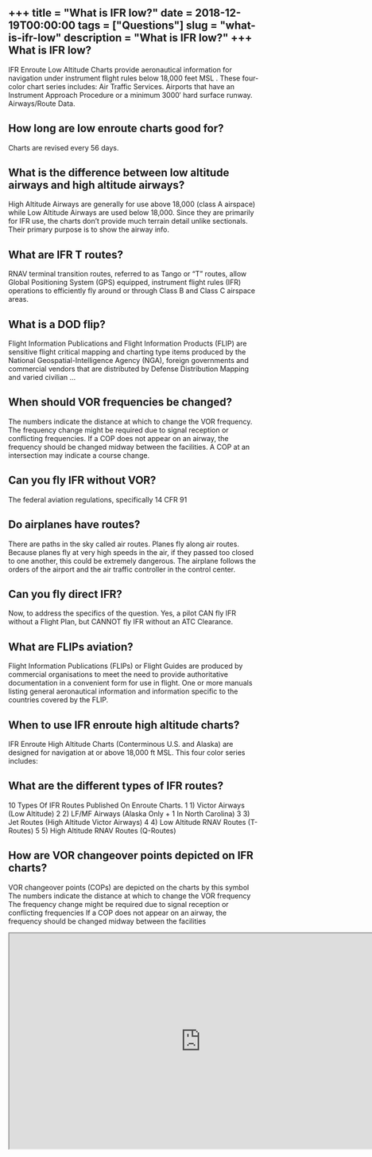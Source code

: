 +++
title = "What is IFR low?"
date = 2018-12-19T00:00:00
tags = ["Questions"]
slug = "what-is-ifr-low"
description = "What is IFR low?"
+++
What is IFR low?
----------------

IFR Enroute Low Altitude Charts provide aeronautical information for navigation under instrument flight rules below 18,000 feet MSL . These four-color chart series includes: Air Traffic Services. Airports that have an Instrument Approach Procedure or a minimum 3000′ hard surface runway. Airways/Route Data.

How long are low enroute charts good for?
-----------------------------------------

Charts are revised every 56 days.

What is the difference between low altitude airways and high altitude airways?
------------------------------------------------------------------------------

High Altitude Airways are generally for use above 18,000 (class A airspace) while Low Altitude Airways are used below 18,000. Since they are primarily for IFR use, the charts don’t provide much terrain detail unlike sectionals. Their primary purpose is to show the airway info.

What are IFR T routes?
----------------------

RNAV terminal transition routes, referred to as Tango or “T” routes, allow Global Positioning System (GPS) equipped, instrument flight rules (IFR) operations to efficiently fly around or through Class B and Class C airspace areas.

What is a DOD flip?
-------------------

Flight Information Publications and Flight Information Products (FLIP) are sensitive flight critical mapping and charting type items produced by the National Geospatial-Intelligence Agency (NGA), foreign governments and commercial vendors that are distributed by Defense Distribution Mapping and varied civilian …

When should VOR frequencies be changed?
---------------------------------------

The numbers indicate the distance at which to change the VOR frequency. The frequency change might be required due to signal reception or conflicting frequencies. If a COP does not appear on an airway, the frequency should be changed midway between the facilities. A COP at an intersection may indicate a course change.

Can you fly IFR without VOR?
----------------------------

The federal aviation regulations, specifically 14 CFR 91

Do airplanes have routes?
-------------------------

There are paths in the sky called air routes. Planes fly along air routes. Because planes fly at very high speeds in the air, if they passed too closed to one another, this could be extremely dangerous. The airplane follows the orders of the airport and the air traffic controller in the control center.

Can you fly direct IFR?
-----------------------

Now, to address the specifics of the question. Yes, a pilot CAN fly IFR without a Flight Plan, but CANNOT fly IFR without an ATC Clearance.

What are FLIPs aviation?
------------------------

Flight Information Publications (FLIPs) or Flight Guides are produced by commercial organisations to meet the need to provide authoritative documentation in a convenient form for use in flight. One or more manuals listing general aeronautical information and information specific to the countries covered by the FLIP.

When to use IFR enroute high altitude charts?
---------------------------------------------

IFR Enroute High Altitude Charts (Conterminous U.S. and Alaska) are designed for navigation at or above 18,000 ft MSL. This four color series includes:

What are the different types of IFR routes?
-------------------------------------------

10 Types Of IFR Routes Published On Enroute Charts. 1 1) Victor Airways (Low Altitude) 2 2) LF/MF Airways (Alaska Only + 1 In North Carolina) 3 3) Jet Routes (High Altitude Victor Airways) 4 4) Low Altitude RNAV Routes (T-Routes) 5 5) High Altitude RNAV Routes (Q-Routes)

How are VOR changeover points depicted on IFR charts?
-----------------------------------------------------

VOR changeover points (COPs) are depicted on the charts by this symbol The numbers indicate the distance at which to change the VOR frequency The frequency change might be required due to signal reception or conflicting frequencies If a COP does not appear on an airway, the frequency should be changed midway between the facilities

<iframe allow="accelerometer; autoplay; clipboard-write; encrypted-media; gyroscope; picture-in-picture" allowfullscreen="" class="__youtube_prefs__  epyt-is-override  no-lazyload" data-no-lazy="1" data-origheight="433" data-origwidth="770" data-skipgform_ajax_framebjll="" height="433" id="_ytid_17887" loading="lazy" src="https://www.youtube.com/embed/sOJTK3aA4eE?enablejsapi=1&autoplay=0&cc_load_policy=0&cc_lang_pref=&iv_load_policy=1&loop=0&modestbranding=0&rel=1&fs=1&playsinline=0&autohide=2&theme=dark&color=red&controls=1&" title="YouTube player" width="770"></iframe>